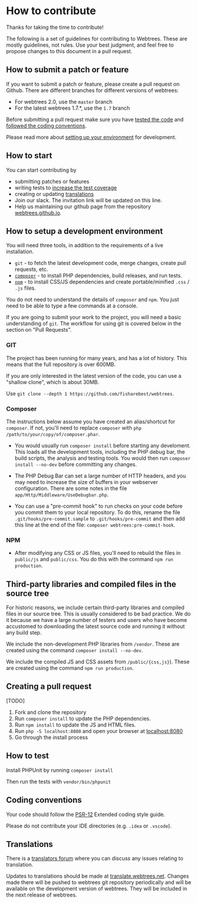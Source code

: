 # How to contribute

Thanks for taking the time to contribute!

The following is a set of guidelines for contributing to Webtrees. These are mostly guidelines, not rules. 
Use your best judgment, and feel free to propose changes to this document in a pull request.

## How to submit a patch or feature

If you want to submit a patch or feature, please create a pull request on Github. There are different branches for different versions of webtrees:

* For webtrees 2.0, use the `master` branch
* For the latest webtrees 1.7.*, use the `1.7` branch

Before submitting a pull request make sure you have [tested the code](#how-to-test) 
and [followed the coding conventions](#coding-conventions).

Please read more about [setting up your environment](#how-to-setup-a-development-environment) for development.

## How to start

You can start contributing by

* submitting patches or features
* writing tests to [increase the test coverage](https://coveralls.io/github/fisharebest/webtrees?branch=master)
* creating or updating [translations](#translations)
* Join our slack. The invitation link will be updated on this line.
* Help us maintaining our github page from the repository [webtrees.github.io](https://github.com/webtrees/webtrees.github.io).

## How to setup a development environment

You will need three tools, in addition to the requirements of a live installation.

* `git` - to fetch the latest development code, merge changes, create pull requests, etc.
* [`composer`](https://getcomposer.org) - to install PHP dependencies, build releases, and run tests.
* [`npm`](https://nodejs.org/en/download/package-manager) - to install CSS/JS dependencies and create portable/minified `.css` / `.js` files.

You do not need to understand the details of `composer` and `npm`.  You just need to be able to type a few commands at a console.

If you are going to submit your work to the project, you will need a basic understanding of `git`.  The workflow for using git is covered below in the section on "Pull Requests".

### GIT

The project has been running for many years, and has a lot of history.
This means that the full repository is over 600MB.

If you are only interested in the latest version of the code, you can use a
"shallow clone", which is about 30MB.

Use `git clone --depth 1 https://github.com/fisharebest/webtrees`.

### Composer

The instructions below assume you have created an alias/shortcut for `composer`.
If not, you'll need to replace `composer` with `php /path/to/your/copy/of/composer.phar`.

* You would usually run `composer install` before starting any develoment.  This loads all the development tools, including the PHP debug bar, the build scripts, the analysis and testing tools.  You would then run `composer install --no-dev` before committing any changes.

* The PHP Debug Bar can set a large number of HTTP headers, and you may need to increase the size of buffers in your webserver configuration.  There are some notes in the file `app/Http/Middleware/UseDebugbar.php`.

* You can use a "pre-commit hook" to run checks on your code before you commit them to your local repository.  To do this, rename the file `.git/hooks/pre-commit.sample` to `.git/hooks/pre-commit` and then add this line at the end of the file: `composer webtrees:pre-commit-hook`. 

### NPM

* After modifying any CSS or JS files, you'll need to rebuild the files in `public/js` and `public/css`.  You do this with the command `npm run production`.

## Third-party libraries and compiled files in the source tree

For historic reasons, we include certain third-party libraries and compiled
files in our source tree.  This is usually considered to be bad practice.
We do it because we have a large number of testers and users who have become
accustomed to downloading the latest source code and running it without any build step.

We include the non-development PHP libraries from `/vendor`.
These are created using the command `composer install --no-dev`.

We include the compiled JS and CSS assets from `/public/{css,js}`).
These are created using the command `npm run production`.


## Creating a pull request

[TODO]



1. Fork and clone the repository
2. Run `composer install` to update the PHP dependencies.
3. Run `npm install` to update the JS and HTML files.
4. Run `php -S localhost:8080` and open your browser at [localhost:8080](http://localhost:8080)
5. Go through the install process

## How to test

Install PHPUnit by running `composer install`

Then run the tests with `vendor/bin/phpunit`

## Coding conventions

Your code should follow the [PSR-12](https://www.php-fig.org/psr/psr-12/) Extended coding style guide.

Please do not contribute your IDE directories (e.g. `.idea` or `.vscode`).

## Translations

There is a [translators forum](http://webtrees.net/index.php/en/forum/8-translation) where you can discuss any issues relating to translation.

Updates to translations should be made at [translate.webtrees.net](https://translate.webtrees.net). 
Changes made there will be pushed to webtrees git repository periodically and will be available 
on the development version of webtrees. They will be included in the next release of webtrees.

